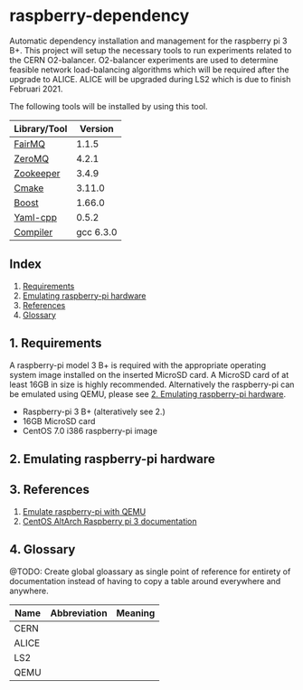 # raspberry-dependency
Automatic dependency installation and management for the raspberry pi 3 B+. This project will setup the necessary tools to run experiments related to the CERN O2-balancer. O2-balancer experiments are used to determine feasible network load-balancing algorithms which will be required after the upgrade to ALICE. ALICE will be upgraded during LS2 which is due to finish Februari 2021.

The following tools will be installed by using this tool.
  
| Library/Tool                                            | Version    |
|---------------------------------------------------------|------------|
| [FairMQ](https://github.com/FairRootGroup/FairMQ)       | 1.1.5      |
| [ZeroMQ](https://github.com/zeromq/libzmq)              | 4.2.1      |
| [Zookeeper](https://zookeeper.apache.org/)              | 3.4.9      |
| [Cmake](https://github.com/Kitware/CMake)               | 3.11.0     |
| [Boost](https://www.boost.org/)                         | 1.66.0     |
| [Yaml-cpp](https://github.com/jbeder/yaml-cpp)          | 0.5.2      |
| [Compiler](https://gcc.gnu.org/)                        | gcc 6.3.0  |

## Index

1. [Requirements](#1-requirements)
2. [Emulating raspberry-pi hardware](#2-emulating-raspberry-pi-hardware)
3. [References](#3-references)
4. [Glossary](#4-glossary)

## 1. Requirements
A raspberry-pi model 3 B+ is required with the appropriate operating system image installed on the inserted MicroSD card. A MicroSD card of at least 16GB in size is highly recommended. Alternatively the raspberry-pi can be emulated using QEMU, please see [2. Emulating raspberry-pi hardware](#2-emulating-raspberry-pi-hardware).


* Raspberry-pi 3 B+ (alteratively see 2.)
* 16GB MicroSD card
* CentOS 7.0 i386 raspberry-pi image

## 2. Emulating raspberry-pi hardware

## 3. References

1. [Emulate raspberry-pi with QEMU](https://azeria-labs.com/emulate-raspberry-pi-with-qemu/)
2. [CentOS AltArch Raspberry pi 3 documentation](https://wiki.centos.org/SpecialInterestGroup/AltArch/Arm32/RaspberryPi3)

## 4. Glossary

@TODO: Create global gloassary as single point of reference for entirety of documentation instead of having to copy a table around everywhere and anywhere.

| Name  | Abbreviation  | Meaning |
|-------|---------------|---------|
| CERN  |               |         |
| ALICE |               |         |
| LS2   |               |         |
| QEMU  |               |         |
